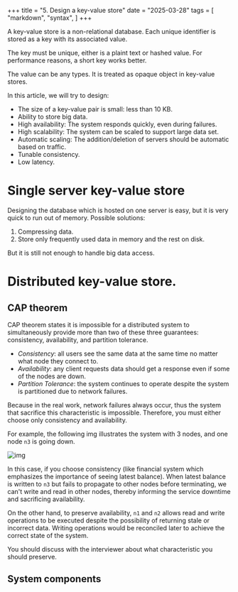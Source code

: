 +++
title = "5. Design a key-value store"
date = "2025-03-28"
tags = [
    "markdown",
    "syntax",
]
+++

A key-value store is a non-relational database. Each unique identifier is stored as a key with its associated value.

The key must be unique, either is a plaint text or hashed value. For performance reasons, a short key works better.

The value can be any types. It is treated as opaque object in key-value stores.

In this article, we will try to design:
+ The size of a key-value pair is small: less than 10 KB.
+ Ability to store big data.
+ High availability: The system responds quickly, even during failures.
+ High scalability: The system can be scaled to support large data set.
+ Automatic scaling: The addition/deletion of servers should be automatic based on traffic.
+ Tunable consistency.
+ Low latency.

# Single server key-value store
Designing the database which is hosted on one server is easy, but it is very quick to run out of memory. Possible solutions:
1. Compressing data.
2. Store only frequently used data in memory and the rest on disk.

But it is still not enough to handle big data access.

# Distributed key-value store.

## CAP theorem
CAP theorem states it is impossible for a distributed system to simultaneously provide more than two of these three 
guarantees: consistency, availability, and partition tolerance.

+ *Consistency*: all users see the same data at the same time no matter what node they connect to.
+ *Availability*: any client requests data should get a response even if some of the nodes are down.
+ *Partition Tolerance*: the system continues to operate despite the system is partitioned due to network failures.

Because in the real work, network failures always occur, thus the system that sacrifice this characteristic is impossible. Therefore, you
must either choose only consistency and availability.

For example, the following img illustrates the system with 3 nodes, and one node `n3` is going down.

![img](/cao.png)

In this case, if you choose consistency (like financial system which emphasizes the importance of seeing latest balance). When latest 
balance is written to `n3` but fails to propagate to other nodes before terminating, we can't write and read in other nodes, thereby
informing the service downtime and sacrificing availability.

On the other hand, to preserve availability, `n1` and `n2` allows read and write operations to be executed despite the possibility of
returning stale or incorrect data. Writing operations would be reconciled later to achieve the correct state of the system.

You should discuss with the interviewer about what characteristic you should preserve.

## System components


